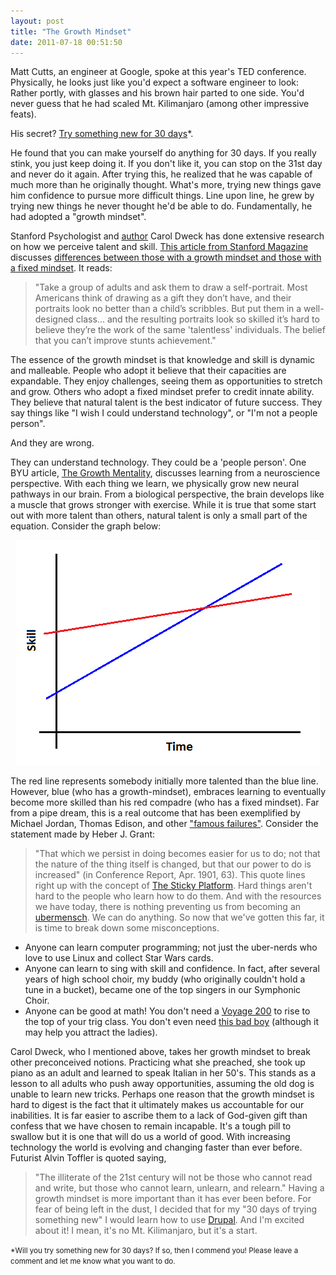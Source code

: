 ```yaml
---
layout: post
title: "The Growth Mindset"
date: 2011-07-18 00:51:50
---
```


Matt Cutts, an engineer at Google, spoke at this year's TED conference. Physically, he looks just like you'd expect a software engineer to look: Rather portly, with glasses and his brown hair parted to one side. You'd never guess that he had scaled Mt. Kilimanjaro (among other impressive feats).

His secret? <a href="http://www.ted.com/talks/matt_cutts_try_something_new_for_30_days.html" target="_blank" title="Try Something New [VIDEO]">Try something new for 30 days</a>*.

He found that you can make yourself do anything for 30 days. If you really stink, you just keep doing it. If you don't like it, you can stop on the 31st day and never do it again. After trying this, he realized that he was capable of much more than he originally thought. What's more, trying new things gave him confidence to pursue more difficult things. Line upon line, he grew by trying new things he never thought he'd be able to do. Fundamentally, he had adopted a "growth mindset".

Stanford Psychologist and <a href="http://en.wikipedia.org/wiki/Mindset_(book)" target="_blank" title="Mindset: The New Psychology of Success">author</a> Carol Dweck has done extensive research on how we perceive talent and skill. <a href="http://www.stanfordalumni.org/news/magazine/2007/marapr/features/dweck.html" target="_blank" title="Effort and the Growth Mindset">This article from Stanford Magazine</a> discusses <a href="http://www.stanfordalumni.org/news/magazine/2007/marapr/images/features/dweck/dweck_mindset.pdf" target="_blank" title="Growth vs Fixed Mindset">differences between those with a growth mindset and those with a fixed mindset</a>. It reads:

> "Take a group of adults and ask them to draw a self-portrait. Most Americans think of drawing as a gift they don’t have, and their portraits look no better than a child’s scribbles. But put them in a well-designed class... and the resulting portraits look so skilled it’s hard to believe they’re the work of the same 'talentless' individuals. The belief that you can’t improve stunts achievement."

The essence of the growth mindset is that knowledge and skill is dynamic and malleable. People who adopt it believe that their capacities are expandable. They enjoy challenges, seeing them as opportunities to stretch and grow. Others who adopt a fixed mindset prefer to credit innate ability. They believe that natural talent is the best indicator of future success. They say things like "I wish I could understand technology", or "I'm not a people person".

And they are wrong.

They can understand technology. They could be a 'people person'. One BYU article, <a href="http://ctl.byu.edu/showArchivePage.php?&pageUID=RWE9RzOVdsaW" target="_blank" title="The Growth Mentality">The Growth Mentality</a>, discusses learning from a neuroscience perspective. With each thing we learn, we physically grow new neural pathways in our brain. From a biological perspective, the brain develops like a muscle that grows stronger with exercise. While it is true that some start out with more talent than others, natural talent is only a small part of the equation. Consider the graph below:

<p style="text-align: center;">
  <a href="http://bryanbraun.com/2011/07/18/the-growth-mindset/skill-time/" rel="attachment wp-att-588"><img alt="Skill as a function of Time" class="size-full wp-image-588 aligncenter" height="360" src="/assets/images/Skill-time.gif" title="Skill-time" width="486" /></a>
</p>

The red line represents somebody initially more talented than the blue line. However, blue (who has a growth-mindset), embraces learning to eventually become more skilled than his red compadre (who has a fixed mindset). Far from a pipe dream, this is a real outcome that has been exemplified by Michael Jordan, Thomas Edison, and other <a href="http://www.youtube.com/watch?v=Y6hz_s2XIAU" target="_blank" title="Famous Failures - YouTube">"famous failures"</a>. Consider the statement made by Heber J. Grant:

> "That which we persist in doing becomes easier for us to do; not that the nature of the thing itself is changed, but that our power to do is increased" (in Conference Report, Apr. 1901, 63).
This quote lines right up with the concept of <a href="http://bryanbraun.com/2011/06/06/the-new-york-times-and-the-sticky-platform/" target="_blank" title="The New York Times and The Sticky Platform">The Sticky Platform</a>. Hard things aren't hard to the people who learn how to do them. And with the resources we have today, there is nothing preventing us from becoming an <a href="http://taylor-atkinson.blogspot.com/2011/07/you-are-superman.html" target="_blank" title="You are Superman">ubermensch</a>. We can do anything. So now that we've gotten this far, it is time to break down some misconceptions.

*   Anyone can learn computer programming; not just the uber-nerds who love to use Linux and collect Star Wars cards.
*   Anyone can learn to sing with skill and confidence. In fact, after several years of high school choir, my buddy (who originally couldn't hold a tune in a bucket), became one of the top singers in our Symphonic Choir.
*   Anyone can be good at math! You don't need a <a href="http://education.ti.com/educationportal/sites/US/productDetail/us_v200.html" target="_blank" title="Voyage 200">Voyage 200</a> to rise to the top of your trig class. You don't even need <a href="http://4.bp.blogspot.com/_41EUNr3BlX4/TB7sqMUfsVI/AAAAAAAAAFE/-tfD98tIUCU/s1600/glow.jpg" target="_blank" title="So, so, sweet...">this bad boy</a> (although it may help you attract the ladies).

Carol Dweck, who I mentioned above, takes her growth mindset to break other preconceived notions. Practicing what she preached, she took up piano as an adult and learned to speak Italian in her 50's. This stands as a lesson to all adults who push away opportunities, assuming the old dog is unable to learn new tricks. Perhaps one reason that the growth mindset is hard to digest is the fact that it ultimately makes us accountable for our inabilities. It is far easier to ascribe them to a lack of God-given gift than confess that we have chosen to remain incapable. It's a tough pill to swallow but it is one that will do us a world of good. With increasing technology the world is evolving and changing faster than ever before. Futurist Alvin Toffler is quoted saying,

> "The illiterate of the 21st century will not be those who cannot read and write, but those who cannot learn, unlearn, and relearn."
Having a growth mindset is more important than it has ever been before. For fear of being left in the dust, I decided that for my "30 days of trying something new" I would learn how to use <a href="http://en.wikipedia.org/wiki/Drupal" target="_blank" title="Drupal">Drupal</a>. And I'm excited about it! I mean, it's no Mt. Kilimanjaro, but it's a start.

<small>*Will you try something new for 30 days? If so, then I commend you! Please leave a comment and let me know what you want to do.</small>
